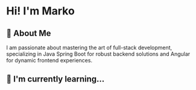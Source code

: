 # Hi! I'm Marko
## 🚀 About Me
I am passionate about mastering the art of full-stack development, specializing in Java Spring Boot for robust backend solutions and Angular for dynamic frontend experiences.
## 🧠 I'm currently learning...
<img src="https://api.iconify.design/fluent-mdl2:radio-bullet.svg?color=%c54040" height="12" />
